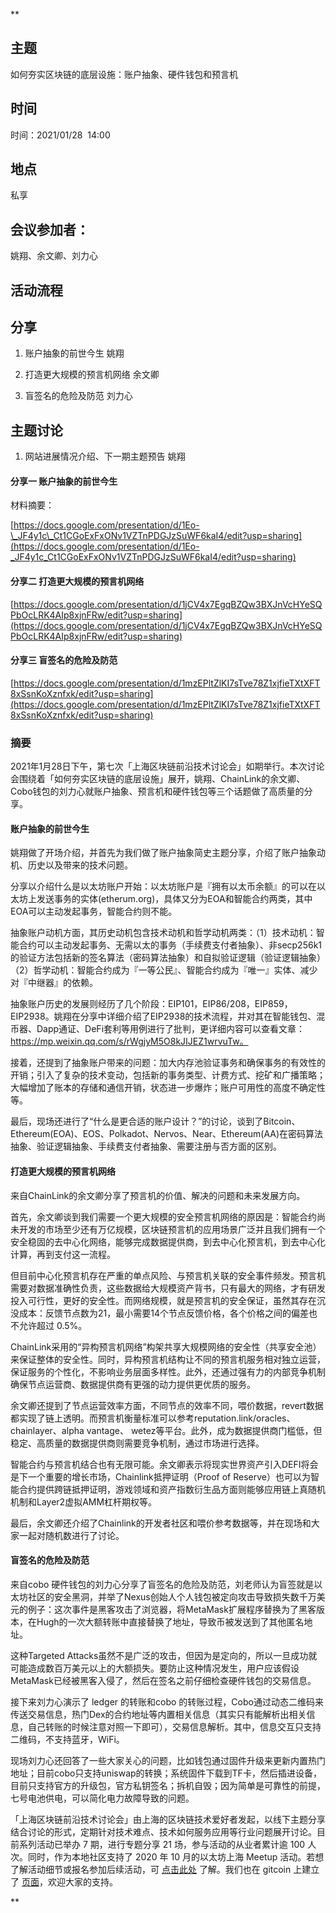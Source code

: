 **

## 主题

如何夯实区块链的底层设施：账户抽象、硬件钱包和预言机

## 时间

时间：2021/01/28  14:00

## 地点

私享

## 会议参加者：

姚翔、余文卿、刘力心

## 活动流程

## 分享

1.  账户抽象的前世今生 姚翔
    
2.  打造更大规模的预言机网络 余文卿
    
3.  盲签名的危险及防范 刘力心
    

## 主题讨论

1.  网站进展情况介绍、下一期主题预告 姚翔
    
#### 分享一 账户抽象的前世今生

 材料摘要：

[https://docs.google.com/presentation/d/1Eo-\_JF4y1c\_Ct1CGoExFxONv1VZTnPDGJzSuWF6kaI4/edit?usp=sharing](https://docs.google.com/presentation/d/1Eo-_JF4y1c_Ct1CGoExFxONv1VZTnPDGJzSuWF6kaI4/edit?usp=sharing)

  

#### 分享二 打造更大规模的预言机网络

[https://docs.google.com/presentation/d/1jCV4x7EgqBZQw3BXJnVcHYeSQPbOcLRK4AIp8xjnFRw/edit?usp=sharing](https://docs.google.com/presentation/d/1jCV4x7EgqBZQw3BXJnVcHYeSQPbOcLRK4AIp8xjnFRw/edit?usp=sharing)


#### 分享三 盲签名的危险及防范

[https://docs.google.com/presentation/d/1mzEPltZlKI7sTve78Z1xjfieTXtXFT8xSsnKoXznfxk/edit?usp=sharing](https://docs.google.com/presentation/d/1mzEPltZlKI7sTve78Z1xjfieTXtXFT8xSsnKoXznfxk/edit?usp=sharing)

  

### 摘要

2021年1月28日下午，第七次「上海区块链前沿技术讨论会」如期举行。本次讨论会围绕着「如何夯实区块链的底层设施」展开，姚翔、ChainLink的余文卿、Cobo钱包的刘力心就账户抽象、预言机和硬件钱包等三个话题做了高质量的分享。

  

#### 账户抽象的前世今生

姚翔做了开场介绍，并首先为我们做了账户抽象简史主题分享，介绍了账户抽象动机、历史以及带来的技术问题。

分享以介绍什么是以太坊账户开始：以太坊账户是『拥有以太币余额』的可以在以太坊上发送事务的实体(etherum.org)，具体又分为EOA和智能合约两类，其中EOA可以主动发起事务，智能合约则不能。

抽象账户动机方面，其历史动机包含技术动机和哲学动机两类：（1）技术动机：智能合约可以主动发起事务、无需以太的事务（手续费支付者抽象）、非secp256k1的验证方法包括新的签名算法（密码算法抽象）和自拟验证逻辑（验证逻辑抽象） （2）哲学动机：智能合约成为『一等公民』、智能合约成为『唯一』实体、减少对『中继器』的依赖。

抽象账户历史的发展则经历了几个阶段：EIP101，EIP86/208，EIP859，EIP2938。姚翔在分享中详细介绍了EIP2938的技术流程，并对其在智能钱包、混币器、Dapp通证、DeFi套利等用例进行了批判，更详细内容可以查看文章：https://mp.weixin.qq.com/s/rWgjyM5O8kJIJEZ1wrvuTw。

接着，还提到了抽象账户带来的问题：加大内存池验证事务和确保事务的有效性的开销；引入了复杂的技术变动，包括新的事务类型、计费方式、挖矿和广播策略；大幅增加了账本的存储和通信开销，状态进一步爆炸；账户可用性的高度不确定性等。

最后，现场还进行了“什么是更合适的账户设计？”的讨论，谈到了Bitcoin、Ethereum(EOA)、EOS、Polkadot、Nervos、Near、Ethereum(AA)在密码算法抽象、验证逻辑抽象、手续费支付者抽象、需要注册与否方面的区别。

  
  

#### 打造更大规模的预言机网络

来自ChainLink的余文卿分享了预言机的价值、解决的问题和未来发展方向。

首先，余文卿谈到我们需要一个更大规模的安全预言机网络的原因是：智能合约尚未开发的市场至少还有万亿规模，区块链预言机的应用场景广泛并且我们拥有一个安全稳固的去中心化网络，能够完成数据提供商，到去中心化预言机，到去中心化计算，再到支付这一流程。

但目前中心化预言机存在严重的单点风险、与预言机关联的安全事件频发。预言机需要对数据准确性负责，这些数据给大规模资产背书，只有最大的网络，才有研发投入可行性，更好的安全性。而网络规模，就是预言机的安全保证，虽然其存在沉没成本：反馈节点数为21，最小需要14个节点反馈价格，各个价格之间的偏差也不允许超过 0.5%。

ChainLink采用的“异构预言机网络”构架共享大规模网络的安全性（共享安全池）来保证整体的安全性。同时，异构预言机结构让不同的预言机服务相对独立运营，保证服务的个性化，不影响业务层面多样性。此外，还通过强有力的内部竞争机制确保节点运营商、数据提供商有更强的动力提供更优质的服务。

余文卿还提到了节点运营效率方面，不同节点的效率不同，喂价数据，revert数据都实现了链上透明。而预言机衡量标准可以参考reputation.link/oracles、chainlayer、alpha vantage、 wetez等平台。此外，成为数据提供商门槛低，但稳定、高质量的数据提供商则需要竞争机制，通过市场进行选择。

智能合约与预言机结合也有无限可能。余文卿表示将现实世界资产引入DEFI将会是下一个重要的增长市场，Chainlink抵押证明（Proof of Reserve）也可以为智能合约提供跨链抵押证明，游戏领域和资产指数衍生品方面则能够应用链上真随机机制和Layer2虚拟AMM杠杆期权等。

最后，余文卿还介绍了Chainlink的开发者社区和喂价参考数据等，并在现场和大家一起对随机数进行了讨论。

  
  

#### 盲签名的危险及防范

来自cobo 硬件钱包的刘力心分享了盲签名的危险及防范，刘老师认为盲签就是以太坊社区的安全黑洞，并举了Nexus创始人个人钱包被定向攻击导致损失数千万美元的例子：这次事件是黑客攻击了浏览器，将MetaMask扩展程序替换为了黑客版本，在Hugh的一次大额转账中直接替换了地址，导致币被发送到了其他匿名地址。

这种Targeted Attacks虽然不是广泛的攻击，但因为是定向的，所以一旦成功就可能造成数百万美元以上的大额损失。要防止这种情况发生，用户应该假设MetaMask已经被黑客入侵了，然后在签名之前仔细检查硬件钱包的交易信息。

接下来刘力心演示了 ledger 的转账和cobo 的转账过程，Cobo通过动态二维码来传送交易信息，热门Dex的合约地址等内置相关信息（其实只有能解析出相关信息，自己转账的时候注意对照一下即可），交易信息解析。其中，信息交互只支持二维码，不支持蓝牙，WiFi。

现场刘力心还回答了一些大家关心的问题，比如钱包通过固件升级来更新内置热门地址；目前cobo只支持uniswap的转换；系统固件下载到TF卡，然后插进设备，目前只支持官方的升级包，官方私钥签名；拆机自毁；因为简单是可靠性的前提，七号电池供电，可以简化电力故障导致的问题。

  
  
「上海区块链前沿技术讨论会」由上海的区块链技术爱好者发起，以线下主题分享结合讨论的形式，定期针对技术难点、技术如何服务应用等行业问题展开讨论。目前系列活动已举办 7 期，进行专题分享 21 场，参与活动的从业者累计逾 100 人次。同时，作为本地社区支持了 2020 年 10 月的以太坊上海 Meetup 活动。若想了解活动细节或报名参加后续活动，可 [点击此处](https://docs.google.com/document/d/1y6WFmxA-C-5GwRTZEJkB-_ozfUbeRATpmLsaOeqkEMk/edit#) 了解。我们也在 gitcoin 上建立了 [页面](https://gitcoin.co/grants/1625/shanghai-advanced-tech-seminar)，欢迎大家的支持。

**